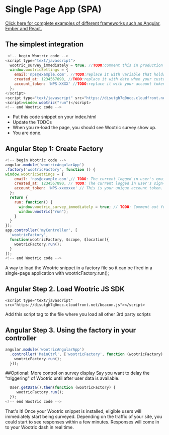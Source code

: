 # Single Page App (SPA)
[Click here for complete examples of different frameworks such as Angular, Ember and React.](https://github.com/Wootric/spa-examples)

## The simplest integration
```javascript
 <!-- begin Wootric code -->
<script type="text/javascript">
  wootric_survey_immediately = true; //TODO:comment this in production
  window.wootricSettings = {
    email:'nps@example.com', //TODO:replace it with variable that holds your customer email address
    created_at: 1234567890, //TODO:replace it with date when your customer signed up           
    account_token: 'NPS-XXXX' //TODO:replace it with your account token       
  };    
</script>
<script type="text/javascript" src="https://disutgh7q0ncc.cloudfront.net/beacon.js"></script>
<script>window.wootric("run")</script>
<!-- end Wootric code -->
```
* Put this code snippet on your index.html
* Update the TODOs
* When you re-load the page, you should see Wootric survey show up.
* You are done.

## Angular Step 1: Create Factory

```javascript
<!-- begin Wootric code -->
angular.module('wootricAngularApp')
.factory('wootricFactory', function () {
window.wootricSettings = {
    email: 'nps@example.com',// TODO: The current logged in user's email address.
    created_at: 1234567890, // TODO: The current logged in user's sign-up date as a 10 digit Unix timestamp.
    account_token: 'NPS-xxxxxxx' // This is your unique account token.
  };
  return {
    run: function() {
      window.wootric_survey_immediately = true; // TODO: Comment out for production.      
      window.wootric("run");
    }
  }
});
app.controller('myController', [
  'wootricFactory',
  function(wootricFactory, $scope, $location){
    wootricFactory.run();
  }
]);
<!-- end Wootric code -->
```
A way to load the Wootric snippet in a factory file so it can be fired in a single-page application with wootricFactory.run();  

## Angular Step 2. Load Wootric JS SDK
```
<script type="text/javascript" src="https://disutgh7q0ncc.cloudfront.net/beacon.js"></script>
```
Add this script tag to the file where you load all other 3rd party scripts
## Angular Step 3. Using the factory in your controller

```javascript
angular.module('wootricAngularApp')
  .controller('MainCtrl', ['wootricFactory', function (wootricFactory) {
    wootricFactory.run();
  }]);
```

##Optional: More control on survey display
Say you want to delay the "triggering" of Wootric until after user data is available.

```javascript
  User.getData().then(function (wootricFactory) {
     wootricFactory.run();
  });
<!--­­ end Wootric code ­­-->
```

That's it! Once your Wootric snippet is installed, eligible users will immediately start being surveyed.
Depending on the traffic of your site, you could start to see responses within a few minutes.
Responses will come in to your Wootric dash in real time.
